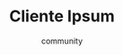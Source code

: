 ---
layout: ipsumpage

title: Cliente Ipsum
key: cliente
description: "Dedicado aos nossos queridos clientes!"
author: community
collaborative: true


titleColor: "#5ECAED"
descColor: "#3B5998"

genBtnBgColor: "#5ECAED"
genBtnText: "É rapidinho!"
genBtnTextColor: "#ffffff"

labelTextColor: "#ffffff"
labelBgColor: "#5ECAED"
labelBorderColor: "#3B5998"



language:
  - name: Português
    text:
    - "Isso tudo? Meu sobrinho faz pela metade do preço."
    - "Indicação é melhor que dinheiro."
    - "Quero um sistema simples..."
    - "Eu quero o seu melhor preço."
    - "Faz uma busca igual do Google no meu site. É só um campo de busca que busque pelo site inteiro."
    - "O que dá pra fazer com R$300,00?"
    - "Preciso para ontem."
    - "Tá muito caro, ví um site maior que esse que custava 15 doletas."
    - "Meu deus que absurdo esse preço, vou fazer no Wix."
    - "Vai ser simples, só pegar uns plugins prontos na internet e instalar."
    - "Tá tudo pronto já, é só alterar umas coisinhas."
    - "Tudo isso por 5 páginas?"
    - "O que acontece é o seguinte, procuro alguém para parceria, eu tenho a ideia e você desenvolve."
    - "Só uma alteraçãozinha."
    - "Tem como fazer uma alteraçãozinha...?"
    - "Se você não cobrar nada, ou quase nada eu te dou uma porcentagem nos lucros."
---